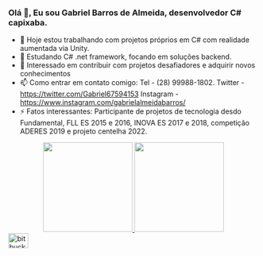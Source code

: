 ### Olá 👋, Eu sou Gabriel Barros de Almeida, desenvolvedor C# capixaba.



- 🔭 Hoje estou trabalhando com projetos próprios em C# com realidade aumentada via Unity.
- 🌱 Estudando C# .net framework, focando em soluções backend.
- 👯 Interessado em contribuir com projetos desafiadores e adquirir novos conhecimentos
- 📫 Como entrar em contato comigo: Tel - (28) 99988-1802. Twitter - https://twitter.com/Gabriel67594153 Instagram - https://www.instagram.com/gabrielalmeidabarros/
- ⚡ Fatos interessantes: Participante de projetos de tecnologia desdo Fundamental, FLL ES 2015 e 2016, INOVA ES 2017 e 2018, competição ADERES 2019 e projeto centelha 2022.

<div align="center">
  <a href="https://github.com/Yesod-star">
  <img height="180em" src="https://github-readme-stats.vercel.app/api?username=Yesod-star&show_icons=true&theme=synthwave&include_all_commits=true&count_private=true"/>
  <img height="180em" src="https://github-readme-stats.vercel.app/api/top-langs/?username=Yesod-star&layout=compact&langs_count=7&theme=synthwave"/>
</div>

  
  <div>
    <img align="center" height="30" width="40" alt="bitbucket" src="https://cdn.jsdelivr.net/gh/devicons/devicon/icons/bitbucket/bitbucket-original.svg"></img>
    <i class="devicon-bootstrap-plain"></i>
    <i class="devicon-csharp-plain"></i>
    <i class="devicon-css3-plain"></i>
    <i class="devicon-dot-net-plain"></i>
    <i class="devicon-dotnetcore-plain"></i>
    <i class="devicon-git-plain"></i>
    <i class="devicon-github-original"></i>
    <i class="devicon-html5-plain"></i>
    <i class="devicon-javascript-plain"></i>
    <i class="devicon-mysql-plain"></i>
    <i class="devicon-photoshop-plain"></i>
    <i class="devicon-unity-original"></i>
    <i class="devicon-visualstudio-plain"></i>
  </div>


